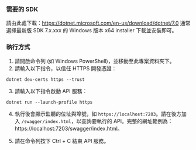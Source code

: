 ### 需要的 SDK

請由此處下載：https://dotnet.microsoft.com/en-us/download/dotnet/7.0
通常選擇最新版 SDK 7.x.xxx 的 Windows 版本 x64 installer 下載並安裝即可。

### 執行方式

1. 請開啟命令列 (如 Windows PowerShell)，並移動至此專案資料夾下。
2. 請輸入以下指令，以信任 HTTPS 開發憑證：
```
dotnet dev-certs https --trust
```
3. 請輸入以下指令啟動 API 服務：
```
dotnet run --launch-profile https
```
4. 執行後會顯示監聽的位址與埠號，如 `https://localhost:7203`。請在後方加入 `/swagger/index.html`，以查詢要執行的 API。完整的網址範例為：https://localhost:7203/swagger/index.html。

5. 請在命令列按下 Ctrl + C 結束 API 服務。